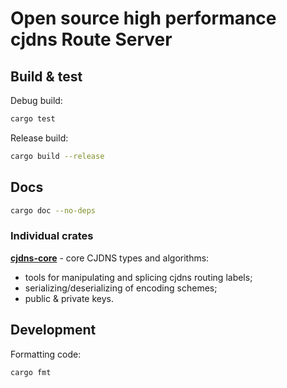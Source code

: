 # Open source high performance cjdns Route Server

## Build & test

Debug build:

```bash
cargo test
```

Release build:

```bash
cargo build --release
```

## Docs

```bash
cargo doc --no-deps
```

### Individual crates

[**cjdns-core**](cjdns-core/) - core CJDNS types and algorithms:
- tools for manipulating and splicing cjdns routing labels;
- serializing/deserializing of encoding schemes;
- public & private keys.

## Development

Formatting code:

```bash
cargo fmt
```
